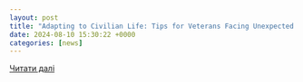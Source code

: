 ```yaml
---
layout: post
title: "Adapting to Civilian Life: Tips for Veterans Facing Unexpected Hurdles - ClearanceJobs"
date: 2024-08-10 15:30:22 +0000
categories: [news]
---
```


[Читати далі](https://news.clearancejobs.com/2024/08/09/adapting-to-civilian-life-tips-for-veterans-facing-unexpected-hurdles/)
